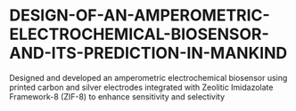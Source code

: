 # DESIGN-OF-AN-AMPEROMETRIC-ELECTROCHEMICAL-BIOSENSOR-AND-ITS-PREDICTION-IN-MANKIND
Designed and developed an amperometric electrochemical biosensor using printed carbon and silver electrodes integrated with Zeolitic Imidazolate Framework-8 (ZIF-8) to enhance sensitivity and selectivity
